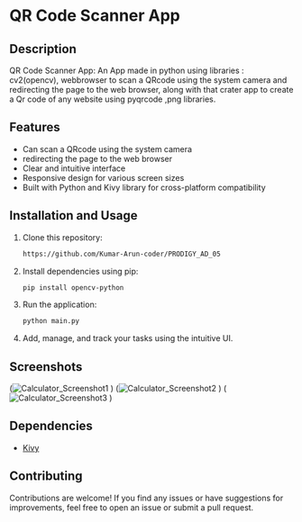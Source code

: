 # QR Code Scanner App

## Description

QR Code Scanner App: An App made in python using libraries : cv2(opencv), webbrowser to scan a QRcode using the system camera and redirecting the page to the web browser, along with that crater app to create a Qr code of any website using pyqrcode ,png libraries.
## Features

- Can scan a QRcode using the system camera
- redirecting the page to the web browser
- Clear and intuitive interface
- Responsive design for various screen sizes
- Built with Python and Kivy library for cross-platform compatibility


## Installation and Usage

1. Clone this repository:

   ```bash
   https://github.com/Kumar-Arun-coder/PRODIGY_AD_05
   ```

2. Install dependencies using pip:

   ```bash
   pip install opencv-python
   ```

3. Run the application:

   ```bash
   python main.py
   ```

4. Add, manage, and track your tasks using the intuitive UI.

## Screenshots

(![Calculator_Screenshot1](https://github.com/user-attachments/assets/6f65b625-9730-4ac8-848d-2951b4bbe300)
)
(![Calculator_Screenshot2](https://github.com/user-attachments/assets/e280673e-f3fb-4422-bd52-701b2d99a79b)
)
(![Calculator_Screenshot3](https://github.com/user-attachments/assets/c0d79ef6-aa20-41cb-baa9-ee871c6da8c5)
)

## Dependencies

- [Kivy](https://kivy.org/)

## Contributing

Contributions are welcome! If you find any issues or have suggestions for improvements, feel free to open an issue or submit a pull request.


